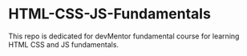 # HTML-CSS-JS-Fundamentals

This repo is dedicated for devMentor fundamental course for learning HTML CSS and JS fundamentals.
